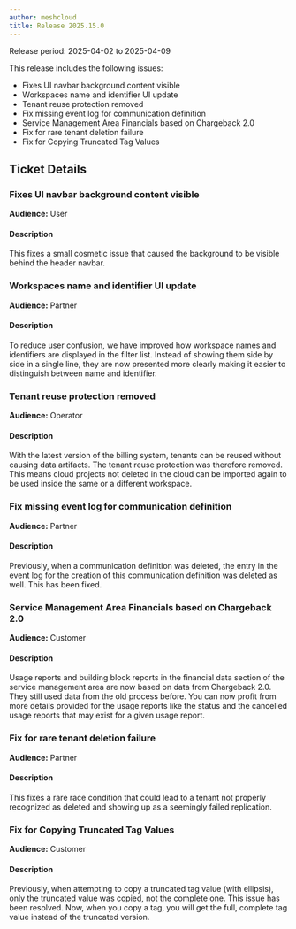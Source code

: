 ```yaml
---
author: meshcloud
title: Release 2025.15.0
---
```


Release period: 2025-04-02 to 2025-04-09

This release includes the following issues:
* Fixes UI navbar background content visible
* Workspaces name and identifier UI update
* Tenant reuse protection removed
* Fix missing event log for communication definition
* Service Management Area Financials based on Chargeback 2.0
* Fix for rare tenant deletion failure
* Fix for Copying Truncated Tag Values
<!--truncate-->

## Ticket Details
### Fixes UI navbar background content visible
**Audience:** User<br>

#### Description
This fixes a small cosmetic issue that caused the background to be visible 
behind the header navbar.

### Workspaces name and identifier UI update
**Audience:** Partner<br>

#### Description
To reduce user confusion, we have improved how workspace names 
and identifiers are displayed in the filter list. Instead of 
showing them side by side in a single line, they are now presented 
more clearly making it easier to distinguish between name and identifier.

### Tenant reuse protection removed
**Audience:** Operator<br>

#### Description
With the latest version of the billing system, tenants can be reused without causing data artifacts.
The tenant reuse protection was therefore removed.
This means cloud projects not deleted in the cloud can be imported again to be used inside the 
same or a different workspace.

### Fix missing event log for communication definition
**Audience:** Partner<br>

#### Description
Previously, when a communication definition was deleted, the entry in the
event log for the creation of this communication definition was deleted as
well. This has been fixed.

### Service Management Area Financials based on Chargeback 2.0
**Audience:** Customer<br>

#### Description
Usage reports and building block reports in the financial data section of the service management 
area are now based on data from Chargeback 2.0. They still used data from the old process before. 
You can now profit from more details provided for the usage reports like the status and the 
cancelled usage reports that may exist for a given usage report.

### Fix for rare tenant deletion failure
**Audience:** Partner<br>

#### Description
This fixes a rare race condition that could lead to a tenant not properly recognized as deleted and showing
up as a seemingly failed replication.

### Fix for Copying Truncated Tag Values
**Audience:** Customer<br>

#### Description
Previously, when attempting to copy a truncated tag value (with ellipsis), only the truncated value was copied, not the complete one. This issue has been resolved. Now, when you copy a tag, you will get the full, complete tag value instead of the truncated version.

